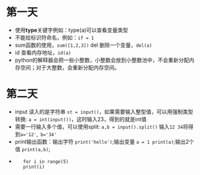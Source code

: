 # 第一天
- 使用**type**关键字例如：type(a)可以查看变量类型
- 不能给标识符命名，例如：`if = 1`
- sum函数的使用，`sum([1,2,3])` del 删除一个变量，`del(a)`
- id 查看内存地址，`id(a)`
- python的解释器会把一些小整数，小整数会放到小整数池中，不会重新分配内存空间；对于大整数，会重新分配内存空间。
# 第二天
- input 读入的是字符串
`st = input()`，如果需要输入整型值，可以用强制类型转换: `a = int(input())`，这时输入23，得到的就是int值
- 需要一行输入多个值，可以使用split: `a,b = input().split()` 输入`12 34`将得到`a='12'`,` b='34'` 
- print输出函数：输出字符 `print('hello')`;输出变量 `a = 1 print(a)`;输出2个值 `print(a,b)`;
- ```
     for i in range(5)
     print(i)
  ```
